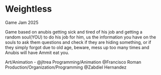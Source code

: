 # Weightless
Game Jam 2025

Game based on anubis getting sick and tired of his job and getting a random soul(YOU) to do his job for him,
us the information you have on the souls to ask them questions and check if they are hiding something, or 
if they simply forgot due to old age, beware, mess up too many times and Anubis will have Ammit eat you.

Art/Animation - @jltrea
Programming/Animation @Francisco Roman
Production/Organization/Programming @Zabdiel Hernandez
